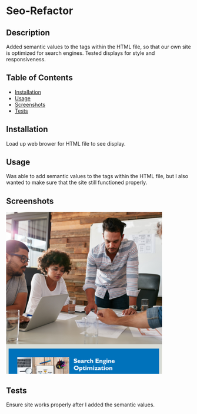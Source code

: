 # Seo-Refactor

## Description

Added semantic values to the tags within the HTML file, so that our own site is optimized for search engines.  Tested displays for style and responsiveness. 

## Table of Contents 


- [Installation](#installation)
- [Usage](#usage)
- [Screenshots](#screenshots)
- [Tests](#tests)

## Installation

Load up web brower for HTML file to see display.

## Usage
Was able to add semantic values to the tags within the HTML file, but I also wanted to make sure that the site still functioned properly.

## Screenshots
![alt text](./assets/images/screenshot-assignment1.png)


## Tests

Ensure site works properly after I added the semantic values.
